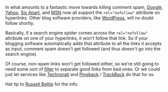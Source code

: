 <!--
title: Comment spam dies with nofollow
date: 18 January 2005
slug: nofollow-spam
tags: unfinished
-->

In what amounts to a fantastic move towards killing comment spam, [Google][],
[Yahoo][], [Six Apart][], and [MSN][] now all support the `rel="nofollow"`
attribute on hyperlinks. Other blog software providers, like [WordPress][], will
no doubt follow shortly.

Basically, if a search engine spider comes across the `rel="nofollow"` attribute
on one of your hyperlinks, it won't follow that link. So if your blogging
software automatically adds that attribute to all the links it accepts as input,
comment spam doesn't get followed (and thus doesn't go into the search
engine).

Of course, non-spam links won't get followed either, so we're still going to
need some sort of [filter][] to separate good links from bad ones. Or we could
just let services like [Technorati][] and [Pingback][] / [TrackBack][] do that
for us.

Hat tip to [Russell Bettie][] for the info.

[Google]: http://google.com/search?q=cache:google.com/googleblog/2005/01/preventing-comment-spam.html "Matt Cutts and Jason Shellen (Google Blog): Preventing comment spam"
[Yahoo]: http://ysearchblog.com/archives/000069.html "Jeremy Zawodny (Yahoo! Search Blog): A Defense Against Comment Spam"
[Six Apart]: http://ysearchblog.com/archives/000069.html "Ben (Six Log): Support for nofollow"
[MSN]: http://blogs.msdn.com/msnsearch/archive/2005/01/18/nofollow_tags.aspx "Ken Moss (msnsearch's Weblog): Working Together Against Blog Spam"
[WordPress]: http://wordpress.org/ "Unkown (WordPress): a state-of-the-art semanitc personal publishing platform with a focus on asethetics, web standards, and usability"
[filter]: /killing-referrer-spam "Frank Mitchell (Can't Count Sheep): Killing referrer spam"
[Technorati]: http://technorati.com/ "Unknown (Technorati): What's happening on the Web right now"
[Pingback]: http://hixie.ch/specs/pingback/pingback "Stuart Langridge and Ian Hickson (Pingback): The Pingback specification"
[TrackBack]: http://movabletype.org/trackback/ "Unkown (Moveable Type): TrackBack Development"
[Russell Bettie]: http://russellbeattie.com/notebook/1008253.html 'Russell Bettie (Russell Bettie Notebook): rel="nofollow"'
